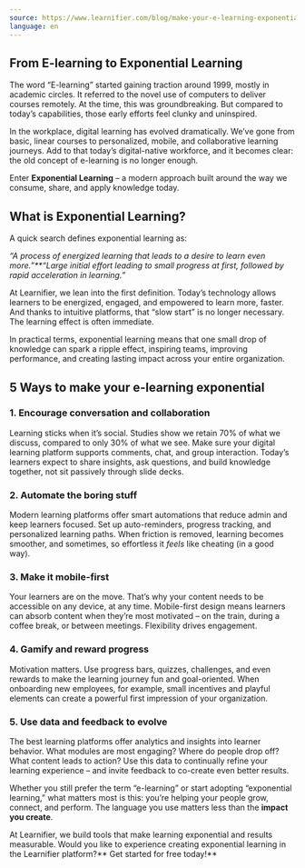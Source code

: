 ```yaml
---
source: https://www.learnifier.com/blog/make-your-e-learning-exponential
language: en
---
```


## From E-learning to Exponential Learning

The word “E-learning” started gaining traction around 1999, mostly in academic circles. It referred to the novel use of computers to deliver courses remotely. At the time, this was groundbreaking. But compared to today’s capabilities, those early efforts feel clunky and uninspired.

In the workplace, digital learning has evolved dramatically. We’ve gone from basic, linear courses to personalized, mobile, and collaborative learning journeys. Add to that today’s digital-native workforce, and it becomes clear: the old concept of e-learning is no longer enough.

Enter **Exponential Learning** – a modern approach built around the way we consume, share, and apply knowledge today.

## What is Exponential Learning?

A quick search defines exponential learning as:

*“A process of energized learning that leads to a desire to learn even more.”**“Large initial effort leading to small progress at first, followed by rapid acceleration in learning.”*


At Learnifier, we lean into the first definition. Today’s technology allows learners to be energized, engaged, and empowered to learn more, faster. And thanks to intuitive platforms, that “slow start” is no longer necessary. The learning effect is often immediate.

In practical terms, exponential learning means that one small drop of knowledge can spark a ripple effect, inspiring teams, improving performance, and creating lasting impact across your entire organization.

## 5 Ways to make your e-learning exponential

### 1. **Encourage conversation and collaboration**

Learning sticks when it’s social. Studies show we retain 70% of what we discuss, compared to only 30% of what we see. Make sure your digital learning platform supports comments, chat, and group interaction. Today’s learners expect to share insights, ask questions, and build knowledge together, not sit passively through slide decks.

### 2. **Automate the boring stuff**

Modern learning platforms offer smart automations that reduce admin and keep learners focused. Set up auto-reminders, progress tracking, and personalized learning paths. When friction is removed, learning becomes smoother, and sometimes, so effortless it *feels* like cheating (in a good way).

### 3. **Make it mobile-first**

Your learners are on the move. That’s why your content needs to be accessible on any device, at any time. Mobile-first design means learners can absorb content when they’re most motivated – on the train, during a coffee break, or between meetings. Flexibility drives engagement.

### 4. **Gamify and reward progress**

Motivation matters. Use progress bars, quizzes, challenges, and even rewards to make the learning journey fun and goal-oriented. When onboarding new employees, for example, small incentives and playful elements can create a powerful first impression of your organization.

### 5. **Use data and feedback to evolve**

The best learning platforms offer analytics and insights into learner behavior. What modules are most engaging? Where do people drop off? What content leads to action? Use this data to continually refine your learning experience – and invite feedback to co-create even better results.

Whether you still prefer the term “e-learning” or start adopting “exponential learning,” what matters most is this: you’re helping your people grow, connect, and perform. The language you use matters less than the **impact you create**.

At Learnifier, we build tools that make learning exponential and results measurable. Would you like to experience creating exponential learning in the Learnifier platform?** Get started for free today!**